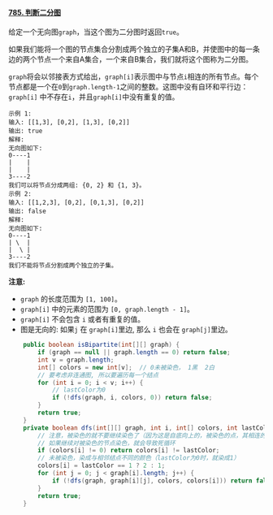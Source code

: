#### [785. 判断二分图](https://leetcode-cn.com/problems/is-graph-bipartite/)

给定一个无向图`graph`，当这个图为二分图时返回`true`。

如果我们能将一个图的节点集合分割成两个独立的子集A和B，并使图中的每一条边的两个节点一个来自A集合，一个来自B集合，我们就将这个图称为二分图。

`graph`将会以邻接表方式给出，`graph[i]`表示图中与节点`i`相连的所有节点。每个节点都是一个在`0`到`graph.length-1`之间的整数。这图中没有自环和平行边： `graph[i]` 中不存在`i`，并且`graph[i]`中没有重复的值。

```
示例 1:
输入: [[1,3], [0,2], [1,3], [0,2]]
输出: true
解释: 
无向图如下:
0----1
|    |
|    |
3----2
我们可以将节点分成两组: {0, 2} 和 {1, 3}。
示例 2:
输入: [[1,2,3], [0,2], [0,1,3], [0,2]]
输出: false
解释: 
无向图如下:
0----1
| \  |
|  \ |
3----2
我们不能将节点分割成两个独立的子集。
```

**注意:**

- `graph` 的长度范围为 `[1, 100]`。
- `graph[i]` 中的元素的范围为 `[0, graph.length - 1]`。
- `graph[i]` 不会包含 `i` 或者有重复的值。
- 图是无向的: 如果`j` 在 `graph[i]`里边, 那么 `i` 也会在 `graph[j]`里边。



```java
    public boolean isBipartite(int[][] graph) {
        if (graph == null || graph.length == 0) return false;
        int v = graph.length;
        int[] colors = new int[v];  // 0未被染色， 1黑  2白
        // 要考虑非连通图, 所以要遍历每一个结点
        for (int i = 0; i < v; i++) {
            // lastColor为0
            if (!dfs(graph, i, colors, 0)) return false;
        }
        return true;
    }
    private boolean dfs(int[][] graph, int i, int[] colors, int lastColor) {
        // 注意，被染色的就不要继续染色了（因为这是自底向上的，被染色的点，其相连的节点肯定被染色了）
        // 如果继续对被染色的节点染色，就会导致死循环
        if (colors[i] != 0) return colors[i] != lastColor;
        // 未被染色，染成与相邻结点不同的颜色（lastColor为0时，就染成1）
        colors[i] = lastColor == 1 ? 2 : 1;
        for (int j = 0; j < graph[i].length; j++) {
            if (!dfs(graph, graph[i][j], colors, colors[i])) return false;
        }
        return true;
    }

```

